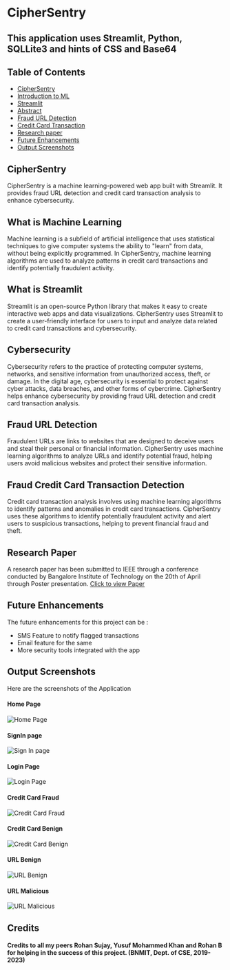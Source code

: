 # CipherSentry
## This application uses Streamlit, Python, SQLLite3 and hints of CSS and Base64
## Table of Contents
- [ CipherSentry ](#CipherSentry)
- [ Introduction to ML ](#Introduction0)
- [ Streamlit ](#Streamlit)
- [ Abstract ](#Abstract)
- [ Fraud URL Detection ](#Introduction1)
- [ Credit Card Transaction ](#Introduction2)
- [ Research paper ](#Research)
- [ Future Enhancements ](#Future)
- [ Output Screenshots ](#Output)


<a name = "CipherSentry"></a>
## CipherSentry
CipherSentry is a machine learning-powered web app built with Streamlit. It provides fraud URL detection and credit card transaction analysis to enhance cybersecurity.

<a name= "Introduction0"></a>
## What is Machine Learning 
Machine learning is a subfield of artificial intelligence that uses statistical techniques to give computer systems the ability to "learn" from data, without being explicitly programmed. In CipherSentry, machine learning algorithms are used to analyze patterns in credit card transactions and identify potentially fraudulent activity.

<a name = "Streamlit"></a>
## What is Streamlit
Streamlit is an open-source Python library that makes it easy to create interactive web apps and data visualizations. CipherSentry uses Streamlit to create a user-friendly interface for users to input and analyze data related to credit card transactions and cybersecurity.

<a name="Abstract"></a>
## Cybersecurity
Cybersecurity refers to the practice of protecting computer systems, networks, and sensitive information from unauthorized access, theft, or damage. In the digital age, cybersecurity is essential to protect against cyber attacks, data breaches, and other forms of cybercrime. CipherSentry helps enhance cybersecurity by providing fraud URL detection and credit card transaction analysis.

<a name="Introduction1"></a>
## Fraud URL Detection
Fraudulent URLs are links to websites that are designed to deceive users and steal their personal or financial information. CipherSentry uses machine learning algorithms to analyze URLs and identify potential fraud, helping users avoid malicious websites and protect their sensitive information.

<a name="Introduction2"></a>
## Fraud Credit Card Transaction Detection
Credit card transaction analysis involves using machine learning algorithms to identify patterns and anomalies in credit card transactions. CipherSentry uses these algorithms to identify potentially fraudulent activity and alert users to suspicious transactions, helping to prevent financial fraud and theft.

<a name="Research"></a>
## Research Paper
A research paper has been submitted to IEEE through a conference conducted by Bangalore Institute of Technology on the 20th of April through Poster presentation.
<a href="https://github.com/spavan2812/CipherSentry/blob/main/Research%20Paper.pdf">Click to view Paper</a>

<a name="Future"></a>
## Future Enhancements
The future enhancements for this project can be :
- SMS Feature to notify flagged transactions
- Email feature for the same
- More security tools integrated with the app

<a name="Output"></a>
## Output Screenshots
Here are the screenshots of the Application
#### Home Page
![Home Page](https://github.com/spavan2812/CipherSentry/blob/master/Home%20Page.png)
#### SignIn page
![Sign In page](https://github.com/spavan2812/CipherSentry/blob/master/Sign%20In%20Page.png)
#### Login Page
![Login Page](https://github.com/spavan2812/CipherSentry/blob/master/Login%20Page.png)
#### Credit Card Fraud
![Credit Card Fraud](https://github.com/spavan2812/CipherSentry/blob/master/Credit%20Card%20fraud.png)
#### Credit Card Benign
![Credit Card Benign](https://github.com/spavan2812/CipherSentry/blob/master/Credit%20Card%20Benign.png)
#### URL Benign
![URL Benign](https://github.com/spavan2812/CipherSentry/blob/master/URL%20Benign.png)
#### URL Malicious
![URL Malicious](https://github.com/spavan2812/CipherSentry/blob/master/URL%20Malicious.png)


## Credits
#### Credits to all my peers Rohan Sujay, Yusuf Mohammed Khan and Rohan B for helping in the success of this project. (BNMIT, Dept. of CSE, 2019-2023)




